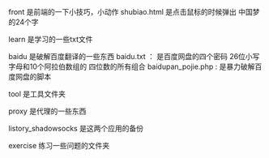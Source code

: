 front 是前端的一下小技巧，小动作
	shubiao.html 是点击鼠标的时候弹出 中国梦的24个字

learn 是学习的一些txt文件

baidu 是破解百度翻译的一些东西
    baidu.txt ： 是百度网盘的四个密码  26位小写字母和10个阿拉伯数组的 四位数的所有组合
    baidupan_pojie.php  : 是暴力破解百度网盘的脚本

tool 是工具文件夹

proxy 是代理的一些东西

listory_shadowsocks 是这两个应用的备份

exercise   练习一些问题的文件夹
